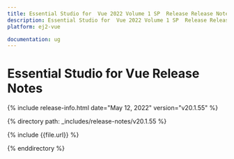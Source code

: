 ```yaml
---
title: Essential Studio for  Vue 2022 Volume 1 SP  Release Release Notes  
description: Essential Studio for  Vue 2022 Volume 1 SP  Release Release Notes  
platform: ej2-vue

documentation: ug
---
```


# Essential Studio for  Vue   Release Notes  

{% include release-info.html date="May 12, 2022"  version="v20.1.55" %} 

{% directory path: _includes/release-notes/v20.1.55 %}

{% include {{file.url}} %}

{% enddirectory %}
